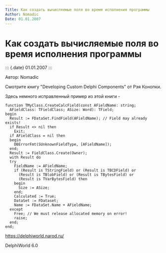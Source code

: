 ```yaml
---
Title: Как создать вычисляемые поля во время исполнения программы
Author: Nomadic
Date: 01.01.2007
---
```



Как создать вычисляемые поля во время исполнения программы
==========================================================

::: {.date}
01.01.2007
:::

Автор: Nomadic

Смотрите книгу "Developing Custom Delphi Components" от Рэя Конопки.

Здесь немного исправленный пример из этой книги -

    function TMyClass.CreateCalcField(const AFieldName: string;
      AFieldClass: TFieldClass; ASize: Word): TField;
    begin
      Result := FDataSet.FindField(AFieldName); // Field may already exists!
      if Result <> nil then
        Exit;
      if AFieldClass = nil then
      begin
        DBErrorFmt(SUnknownFieldType, [AFieldName]);
      end;
      Result := FieldClass.Create(Owner);
      with Result do
      try
        FieldName := AFieldName;
        if (Result is TStringField) or (Result is TBCDField) or
          (Result is TBlobField) or (Result is TBytesField) or
          (Result is TVarBytesField) then
        begin
          Size := ASize;
        end;
        Calculated := True;
        DataSet := FDataset;
        Name := FDataSet.Name + AFieldName;
      except
        Free; // We must release allocated memory on error!
        raise;
      end;
    end;

<https://delphiworld.narod.ru/>

DelphiWorld 6.0
